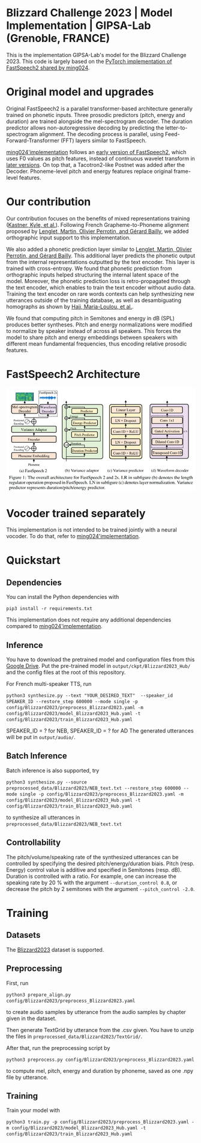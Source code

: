 # Blizzard Challenge 2023 | Model Implementation | GIPSA-Lab (Grenoble, FRANCE)

This is the implementation GIPSA-Lab's model for the Blizzard Challenge 2023. This code is largely based on the [PyTorch implementation of FastSpeech2 shared by ming024](https://github.com/ming024/FastSpeech2).

# Original model and upgrades

Original FastSpeech2 is a parallel transformer-based architecture generally trained on phonetic inputs. Three prosodic predictors (pitch, energy and duration) are trained alongside the mel-spectrogram decoder. The duration predictor allows non-autoregressive decoding by predicting the letter-to-spectrogram alignment. The decoding process is parallel, using Feed-Forward-Transformer (FFT) layers similar to FastSpeech.

[ming024'implementation](https://github.com/ming024/FastSpeech2) follows an [early version of FastSpeech2](https://arxiv.org/abs/2006.04558v1), which uses F0 values as pitch features, instead of continuous wavelet transform in [later versions](https://arxiv.org/abs/2006.04558). On top that, a Tacotron2-like Postnet was added after the Decoder. Phoneme-level pitch and energy features replace original frame-level features.

# Our contribution

Our contribution focuses on the benefits of mixed representations training ([Kastner, Kyle, et al.](https://ieeexplore.ieee.org/abstract/document/8682880)). Following French Grapheme-to-Phoneme alignment proposed by [Lenglet, Martin, Olivier Perrotin, and Gérard Bailly](https://hal.science/hal-03727735/), we added orthographic input support to this implementation.

We also added a phonetic prediction layer similar to [Lenglet, Martin, Olivier Perrotin, and Gérard Bailly](https://hal.science/hal-03727735/). This additional layer predicts the phonetic output from the internal representations outputted by the text encoder. This layer is trained with cross-entropy. We found that phonetic prediction from orthographic inputs helped structuring the internal latent space of the model. Moreover, the phonetic prediction loss is retro-propagated through the text encoder, which enables to train the text encoder without audio data. Training the text encoder on rare words contexts can help synthesizing new utterances outside of the training database, as well as desambiguating homographs as shown by [Hajj, Maria-Loulou, et al.](https://link.springer.com/chapter/10.1007/978-3-031-20980-2_23).

We found that computing pitch in Semitones and energy in dB (SPL) produces better syntheses. Pitch and energy normalizations were modified to normalize by speaker instead of across all speakers. This forces the model to share pitch and energy embeddings between speakers with different mean fundamental frequencies, thus encoding relative prosodic features.

# FastSpeech2 Architecture

![](./img/model.png)

# Vocoder trained separately

This implementation is not intended to be trained jointly with a neural vocoder. To do that, refer to [ming024'implementation](https://github.com/ming024/FastSpeech2).

# Quickstart

## Dependencies
You can install the Python dependencies with
```
pip3 install -r requirements.txt
```
This implementation does not require any additional dependencies compared to [ming024'implementation](https://github.com/ming024/FastSpeech2).

## Inference

You have to download the pretrained model and configuration files from this [Google Drive](). Put the pre-trained model in ``output/ckpt/Blizzard2023_Hub/`` and the config files at the root of this repository.

For French multi-speaker TTS, run
```
python3 synthesize.py --text "YOUR_DESIRED_TEXT"  --speaker_id SPEAKER_ID --restore_step 600000 --mode single -p config/Blizzard2023/preprocess_Blizzard2023.yaml -m config/Blizzard2023/model_Blizzard2023_Hub.yaml -t config/Blizzard2023/train_Blizzard2023_Hub.yaml
```
SPEAKER\_ID = ? for NEB, SPEAKER\_ID = ? for AD
The generated utterances will be put in ``output/audio/``.

## Batch Inference
Batch inference is also supported, try

```
python3 synthesize.py --source preprocessed_data/Blizzard2023/NEB_text.txt --restore_step 600000 --mode single -p config/Blizzard2023/preprocess_Blizzard2023.yaml -m config/Blizzard2023/model_Blizzard2023_Hub.yaml -t config/Blizzard2023/train_Blizzard2023_Hub.yaml
```
to synthesize all utterances in ``preprocessed_data/Blizzard2023/NEB_text.txt``

## Controllability
The pitch/volume/speaking rate of the synthesized utterances can be controlled by specifying the desired pitch/energy/duration biais. Pitch (resp. Energy) control value is additive and specified in Semitones (resp. dB). Duration is controlled with a ratio.
For example, one can increase the speaking rate by 20 % with the argument ``--duration_control 0.8``, or decrease the pitch by 2 semitones with the argument ``--pitch_control -2.0``.

# Training

## Datasets

The [Blizzard2023](https://www.synsig.org/index.php/Blizzard_Challenge_2023#Test_set) dataset is supported.

## Preprocessing
 
First, run 
```
python3 prepare_align.py config/Blizzard2023/preprocess_Blizzard2023.yaml
```
to create audio samples by utterance from the audio samples by chapter given in the dataset.

Then generate TextGrid by utterance from the .csv given.
You have to unzip the files in ``preprocessed_data/Blizzard2023/TextGrid/``.

After that, run the preprocessing script by
```
python3 preprocess.py config/Blizzard2023/preprocess_Blizzard2023.yaml
```
to compute mel, pitch, energy and duration by phoneme, saved as one .npy file by utterance.

## Training

Train your model with
```
python3 train.py -p config/Blizzard2023/preprocess_Blizzard2023.yaml -m config/Blizzard2023/model_Blizzard2023_Hub.yaml -t config/Blizzard2023/train_Blizzard2023_Hub.yaml
```
